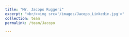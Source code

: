 ```yaml
---
title: "Mr. Jacopo Ruggeri"
excerpt: "<br/><img src='/images/Jacopo_Linkedin.jpg'>"
collection: team
permalink: /team/Jacopo

---
```



